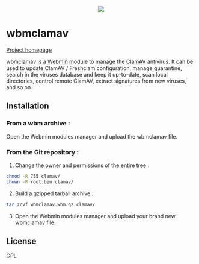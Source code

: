 <p align="center"><img src="https://wbmclamav.esaracco.fr/images/wbmclamav.png"/></p>

# wbmclamav

[Project homepage](https://wbmclamav.esaracco.fr)

wbmclamav is a [Webmin](http://www.webmin.com) module to manage the [ClamAV](https://www.clamav.net) antivirus. It can be used to update ClamAV / Freshclam configuration, manage quarantine, search in the viruses database and keep it up-to-date, scan local directories, control remote ClamAV,  extract signatures from new viruses, and so on.

## Installation

### From a wbm archive :

Open the Webmin modules manager and upload the wbmclamav file.

### From the Git repository :

1. Change the owner and permissions of the entire tree :
```bash
chmod -R 755 clamav/
chown -R root:bin clamav/
```
2. Build a gzipped tarball archive :
```bash
tar zcvf wbmclamav.wbm.gz clamav/
```
3. Open the Webmin modules manager and upload your brand new wbmclamav file.

## License
GPL
